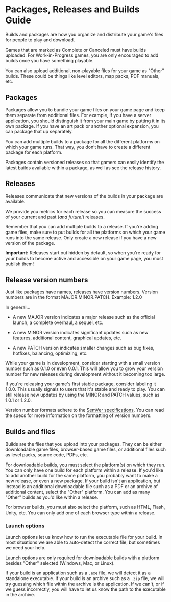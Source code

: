 # Packages, Releases and Builds Guide

Builds and packages are how you organize and distribute your game's files for people to play and download.

Games that are marked as Complete or Canceled must have builds uploaded. For Work-in-Progress games, you are only encouraged to add builds once you have something playable.

You can also upload additional, non-playable files for your game as "Other" builds. These could be things like level editors, map packs, PDF manuals, etc.

## Packages

Packages allow you to bundle your game files on your game page and keep them separate from additional files. For example, if you have a server application, you should distinguish it from your main game by putting it in its own package. If you have an art pack or another optional expansion, you can package that up separately.

You can add multiple builds to a package for all the different platforms on which your game runs. That way, you don’t have to create a different package for each platform.

Packages contain versioned releases so that gamers can easily identify the latest builds available within a package, as well as see the release history.

## Releases

Releases communicate that new versions of the builds in your package are available.

We provide you metrics for each release so you can measure the success of your current and past (_and future!_) releases.

Remember that you can add multiple builds to a release. If you're adding game files, make sure to put builds for all the platforms on which your game runs into the same release. Only create a new release if you have a new version of the package.

**Important:** Releases start out hidden by default, so when you're ready for your builds to become active and accessible on your game page, you must publish them!

## Release version numbers

Just like packages have names, releases have version numbers. Version numbers are in the format MAJOR.MINOR.PATCH. Example: 1.2.0

In general...

- A new MAJOR version indicates a major release such as the official launch, a complete overhaul, a sequel, etc.

- A new MINOR version indicates significant updates such as new features, additional content, graphical updates, etc.

- A new PATCH version indicates smaller changes such as bug fixes, hotfixes, balancing, optimizing, etc.

While your game is in development, consider starting with a small version number such as 0.1.0 or even 0.0.1. This will allow you to grow your version number for new releases during development without it becoming too large.

If you're releasing your game's first stable package, consider labeling it 1.0.0. This usually signals to users that it's stable and ready to play. You can still release new updates by using the MINOR and PATCH values, such as 1.0.1 or 1.2.0.

Version number formats adhere to the [SemVer specifications](http://semver.org/). You can read the specs for more information on the formatting of version numbers.

## Builds and files

Builds are the files that you upload into your packages. They can be either downloadable game files, browser-based game files, or additional files such as level packs, source code, PDFs, etc.

For downloadable builds, you must select the platform(s) on which they run. You can only have one build for each platform within a release. If you'd like to add another build for the same platform, you probably want to make a new release, or even a new package. If your build isn't an application, but instead is an additional downloadable file such as a PDF or an archive of additional content, select the "Other" platform. You can add as many "Other" builds as you'd like within a release.

For browser builds, you must also select the platform, such as HTML, Flash, Unity, etc. You can only add one of each browser type within a release.

### Launch options

Launch options let us know how to run the executable file for your build. In most situations we are able to auto-detect the correct file, but sometimes we need your help.

Launch options are only required for downloadable builds with a platform besides "Other" selected (Windows, Mac, or Linux).

If your build is an application such as a `.exe` file, we will detect it as a standalone executable. If your build is an archive such as a `.zip` file, we will try guessing which file within the archive is the application. If we can't, or if we guess incorrectly, you will have to let us know the path to the executable in the archive.
